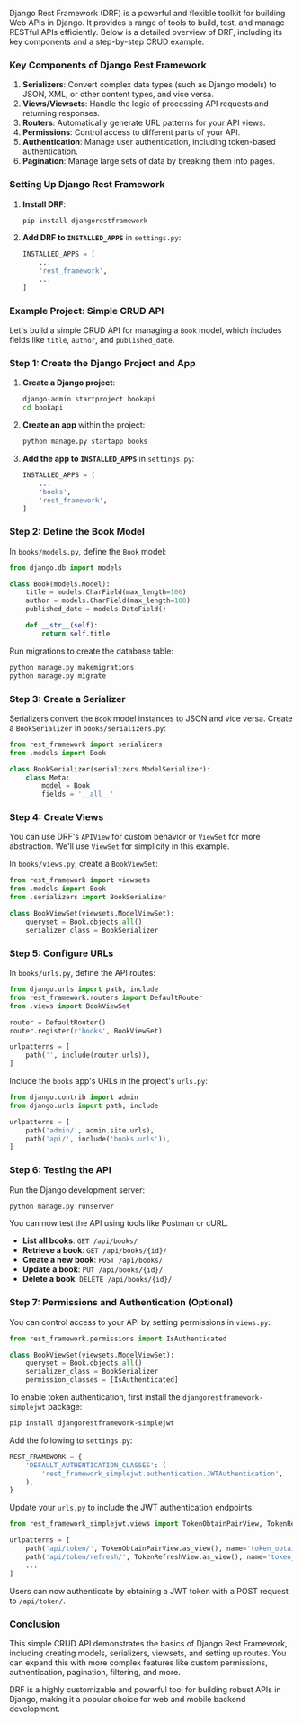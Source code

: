 Django Rest Framework (DRF) is a powerful and flexible toolkit for building Web APIs in Django. It provides a range of tools to build, test, and manage RESTful APIs efficiently. Below is a detailed overview of DRF, including its key components and a step-by-step CRUD example.

### Key Components of Django Rest Framework

1. **Serializers**: Convert complex data types (such as Django models) to JSON, XML, or other content types, and vice versa.
2. **Views/Viewsets**: Handle the logic of processing API requests and returning responses.
3. **Routers**: Automatically generate URL patterns for your API views.
4. **Permissions**: Control access to different parts of your API.
5. **Authentication**: Manage user authentication, including token-based authentication.
6. **Pagination**: Manage large sets of data by breaking them into pages.

### Setting Up Django Rest Framework

1. **Install DRF**:
    
    ```bash
    pip install djangorestframework
    
    ```
    
2. **Add DRF to `INSTALLED_APPS`** in `settings.py`:
    
    ```python
    INSTALLED_APPS = [
        ...
        'rest_framework',
        ...
    ]
    
    ```
    

### Example Project: Simple CRUD API

Let's build a simple CRUD API for managing a `Book` model, which includes fields like `title`, `author`, and `published_date`.

### Step 1: Create the Django Project and App

1. **Create a Django project**:
    
    ```bash
    django-admin startproject bookapi
    cd bookapi
    
    ```
    
2. **Create an app** within the project:
    
    ```bash
    python manage.py startapp books
    
    ```
    
3. **Add the app to `INSTALLED_APPS`** in `settings.py`:
    
    ```python
    INSTALLED_APPS = [
        ...
        'books',
        'rest_framework',
    ]
    
    ```
    

### Step 2: Define the Book Model

In `books/models.py`, define the `Book` model:

```python
from django.db import models

class Book(models.Model):
    title = models.CharField(max_length=100)
    author = models.CharField(max_length=100)
    published_date = models.DateField()

    def __str__(self):
        return self.title

```

Run migrations to create the database table:

```bash
python manage.py makemigrations
python manage.py migrate

```

### Step 3: Create a Serializer

Serializers convert the `Book` model instances to JSON and vice versa. Create a `BookSerializer` in `books/serializers.py`:

```python
from rest_framework import serializers
from .models import Book

class BookSerializer(serializers.ModelSerializer):
    class Meta:
        model = Book
        fields = '__all__'

```

### Step 4: Create Views

You can use DRF's `APIView` for custom behavior or `ViewSet` for more abstraction. We'll use `ViewSet` for simplicity in this example.

In `books/views.py`, create a `BookViewSet`:

```python
from rest_framework import viewsets
from .models import Book
from .serializers import BookSerializer

class BookViewSet(viewsets.ModelViewSet):
    queryset = Book.objects.all()
    serializer_class = BookSerializer

```

### Step 5: Configure URLs

In `books/urls.py`, define the API routes:

```python
from django.urls import path, include
from rest_framework.routers import DefaultRouter
from .views import BookViewSet

router = DefaultRouter()
router.register(r'books', BookViewSet)

urlpatterns = [
    path('', include(router.urls)),
]

```

Include the `books` app's URLs in the project's `urls.py`:

```python
from django.contrib import admin
from django.urls import path, include

urlpatterns = [
    path('admin/', admin.site.urls),
    path('api/', include('books.urls')),
]

```

### Step 6: Testing the API

Run the Django development server:

```bash
python manage.py runserver

```

You can now test the API using tools like Postman or cURL.

- **List all books**: `GET /api/books/`
- **Retrieve a book**: `GET /api/books/{id}/`
- **Create a new book**: `POST /api/books/`
- **Update a book**: `PUT /api/books/{id}/`
- **Delete a book**: `DELETE /api/books/{id}/`

### Step 7: Permissions and Authentication (Optional)

You can control access to your API by setting permissions in `views.py`:

```python
from rest_framework.permissions import IsAuthenticated

class BookViewSet(viewsets.ModelViewSet):
    queryset = Book.objects.all()
    serializer_class = BookSerializer
    permission_classes = [IsAuthenticated]

```

To enable token authentication, first install the `djangorestframework-simplejwt` package:

```bash
pip install djangorestframework-simplejwt

```

Add the following to `settings.py`:

```python
REST_FRAMEWORK = {
    'DEFAULT_AUTHENTICATION_CLASSES': (
        'rest_framework_simplejwt.authentication.JWTAuthentication',
    ),
}

```

Update your `urls.py` to include the JWT authentication endpoints:

```python
from rest_framework_simplejwt.views import TokenObtainPairView, TokenRefreshView

urlpatterns = [
    path('api/token/', TokenObtainPairView.as_view(), name='token_obtain_pair'),
    path('api/token/refresh/', TokenRefreshView.as_view(), name='token_refresh'),
    ...
]

```

Users can now authenticate by obtaining a JWT token with a POST request to `/api/token/`.

### Conclusion

This simple CRUD API demonstrates the basics of Django Rest Framework, including creating models, serializers, viewsets, and setting up routes. You can expand this with more complex features like custom permissions, authentication, pagination, filtering, and more.

DRF is a highly customizable and powerful tool for building robust APIs in Django, making it a popular choice for web and mobile backend development.